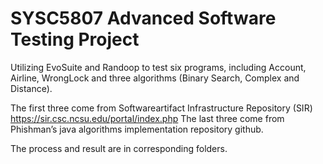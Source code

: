 # SYSC5807 Advanced Software Testing Project

Utilizing EvoSuite and Randoop to test six programs, including Account, Airline, WrongLock and three algorithms (Binary Search, Complex and Distance). 

The first three come from Softwareartifact Infrastructure Repository (SIR) https://sir.csc.ncsu.edu/portal/index.php
The last three come from Phishman’s java algorithms implementation repository github.

The process and result are in corresponding folders.
